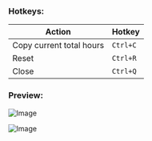 ### Hotkeys:

| Action   |    Hotkey     |
|----------|-------------|
| Copy current total hours | `Ctrl+C` |
| Reset | `Ctrl+R` |
| Close | `Ctrl+Q` |

### Preview:

![Image](https://i.imgur.com/HoeGtw6.png)

![Image](https://i.imgur.com/Y6a3EYe.gif)
